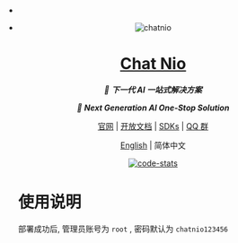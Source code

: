 * 

* <div align="center">

  ![chatnio](https://github.com/Deeptrain-Community/chatnio/raw/main/app/public/logo.png)

  # [Chat Nio](https://chatnio.net)

  _🚀 **下一代 AI 一站式解决方案**_

  _🚀 **Next Generation AI One-Stop Solution**_


  [官网](https://chatnio.net) | [开放文档](https://docs.chatnio.net) | [SDKs](https://docs.chatnio.net/developers/sdk) | [QQ 群](http://qm.qq.com/cgi-bin/qm/qr?_wv=1027&k=1mv1Y8SyxnQVvQCoqhmIgVTbwQmkNmvQ&authKey=5KUA9nJPR29nQwjbsYNknN2Fj6cKePkRes%2B1QZy84Dr4GHYVzcvb0yklxiMMNVJN&noverify=0&group_code=749482576)

  [English](https://github.com/Deeptrain-Community/chatnio/blob/master/README.md) | 简体中文

  [![code-stats](https://stats.deeptrain.net/repo/Deeptrain-Community/chatnio)](https://stats.deeptrain.net)

  </div>

  # 使用说明

  部署成功后, 管理员账号为 `root` , 密码默认为 `chatnio123456`